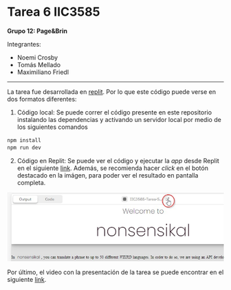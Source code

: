 # Tarea 6 IIC3585
**Grupo 12: Page&Brin**

Integrantes:
- Noemi Crosby
- Tomás Mellado
- Maximiliano Friedl

---

La tarea fue desarrollada en [replit](https://replit.com/). Por lo que este código puede verse en dos formatos diferentes:

1. Código local: Se puede correr el código presente en este repositorio instalando las dependencias y activando un servidor local por medio de los siguientes comandos

```bash
npm install
npm run dev
```

2. Código en Replit: Se puede ver el código y ejecutar la _app_ desde Replit en el siguiente [link](https://replit.com/@MaximilianoFrie/IIC3585-Tarea-Svelte?v=1). Además, se recomienda hacer _click_ en el botón destacado en la imágen, para poder ver el resultado en pantalla completa.

![Replit](./replit.jpg)

Por último, el video con la presentación de la tarea se puede encontrar en el siguiente [link](https://drive.google.com/file/d/1H54fizm-Awao0DPOYmRzcyG0SoYbH3l3/view?usp=sharing).
